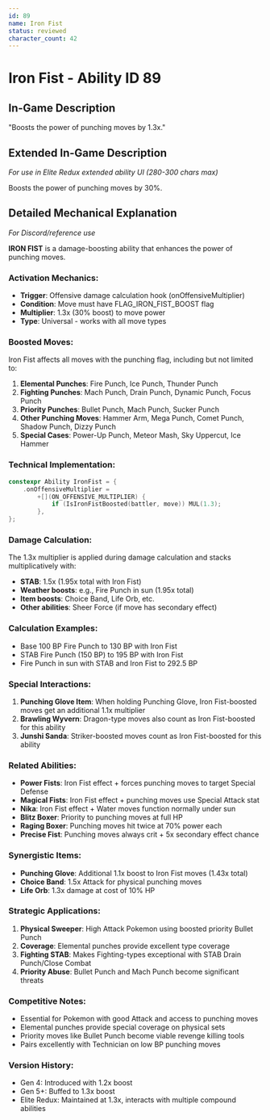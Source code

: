 ```yaml
---
id: 89
name: Iron Fist
status: reviewed
character_count: 42
---
```


# Iron Fist - Ability ID 89

## In-Game Description
"Boosts the power of punching moves by 1.3x."

## Extended In-Game Description
*For use in Elite Redux extended ability UI (280-300 chars max)*

Boosts the power of punching moves by 30%.

## Detailed Mechanical Explanation
*For Discord/reference use*

**IRON FIST** is a damage-boosting ability that enhances the power of punching moves.

### Activation Mechanics:
- **Trigger**: Offensive damage calculation hook (onOffensiveMultiplier)
- **Condition**: Move must have FLAG_IRON_FIST_BOOST flag
- **Multiplier**: 1.3x (30% boost) to move power
- **Type**: Universal - works with all move types

### Boosted Moves:
Iron Fist affects all moves with the punching flag, including but not limited to:
1. **Elemental Punches**: Fire Punch, Ice Punch, Thunder Punch
2. **Fighting Punches**: Mach Punch, Drain Punch, Dynamic Punch, Focus Punch
3. **Priority Punches**: Bullet Punch, Mach Punch, Sucker Punch
4. **Other Punching Moves**: Hammer Arm, Mega Punch, Comet Punch, Shadow Punch, Dizzy Punch
5. **Special Cases**: Power-Up Punch, Meteor Mash, Sky Uppercut, Ice Hammer

### Technical Implementation:
```c
constexpr Ability IronFist = {
    .onOffensiveMultiplier =
        +[](ON_OFFENSIVE_MULTIPLIER) {
            if (IsIronFistBoosted(battler, move)) MUL(1.3);
        },
};
```

### Damage Calculation:
The 1.3x multiplier is applied during damage calculation and stacks multiplicatively with:
- **STAB**: 1.5x (1.95x total with Iron Fist)
- **Weather boosts**: e.g., Fire Punch in sun (1.95x total)
- **Item boosts**: Choice Band, Life Orb, etc.
- **Other abilities**: Sheer Force (if move has secondary effect)

### Calculation Examples:
- Base 100 BP Fire Punch to 130 BP with Iron Fist
- STAB Fire Punch (150 BP) to 195 BP with Iron Fist
- Fire Punch in sun with STAB and Iron Fist to 292.5 BP

### Special Interactions:
1. **Punching Glove Item**: When holding Punching Glove, Iron Fist-boosted moves get an additional 1.1x multiplier
2. **Brawling Wyvern**: Dragon-type moves also count as Iron Fist-boosted for this ability
3. **Junshi Sanda**: Striker-boosted moves count as Iron Fist-boosted for this ability

### Related Abilities:
- **Power Fists**: Iron Fist effect + forces punching moves to target Special Defense
- **Magical Fists**: Iron Fist effect + punching moves use Special Attack stat
- **Nika**: Iron Fist effect + Water moves function normally under sun
- **Blitz Boxer**: Priority to punching moves at full HP
- **Raging Boxer**: Punching moves hit twice at 70% power each
- **Precise Fist**: Punching moves always crit + 5x secondary effect chance

### Synergistic Items:
- **Punching Glove**: Additional 1.1x boost to Iron Fist moves (1.43x total)
- **Choice Band**: 1.5x Attack for physical punching moves
- **Life Orb**: 1.3x damage at cost of 10% HP

### Strategic Applications:
1. **Physical Sweeper**: High Attack Pokemon using boosted priority Bullet Punch
2. **Coverage**: Elemental punches provide excellent type coverage
3. **Fighting STAB**: Makes Fighting-types exceptional with STAB Drain Punch/Close Combat
4. **Priority Abuse**: Bullet Punch and Mach Punch become significant threats

### Competitive Notes:
- Essential for Pokemon with good Attack and access to punching moves
- Elemental punches provide special coverage on physical sets
- Priority moves like Bullet Punch become viable revenge killing tools
- Pairs excellently with Technician on low BP punching moves

### Version History:
- Gen 4: Introduced with 1.2x boost
- Gen 5+: Buffed to 1.3x boost
- Elite Redux: Maintained at 1.3x, interacts with multiple compound abilities